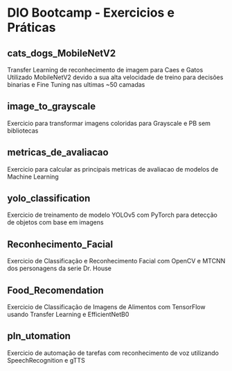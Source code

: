 # DIO Bootcamp - Exercicios e Práticas

## cats_dogs_MobileNetV2
Transfer Learning de reconhecimento de imagem para Caes e Gatos  Utilizado MobileNetV2 devido a sua alta velocidade de treino para decisões binarias e Fine Tuning nas ultimas ~50 camadas

## image_to_grayscale
Exercicio para transformar imagens coloridas para Grayscale e PB sem bibliotecas

## metricas_de_avaliacao
Exercicio para calcular as principais metricas de avaliacao de modelos de Machine Learning

## yolo_classification
Exercicio de treinamento de modelo YOLOv5 com PyTorch para detecção de objetos com base em imagens

## Reconhecimento_Facial
Exercicio de Classificação e Reconhecimento Facial com OpenCV e MTCNN dos personagens da serie Dr. House

## Food_Recomendation
Exercicio de Classificação de Imagens de Alimentos com TensorFlow usando Transfer Learning e EfficientNetB0

## pln_utomation
Exercicio de automação de tarefas com reconhecimento de voz utilizando SpeechRecognition e gTTS